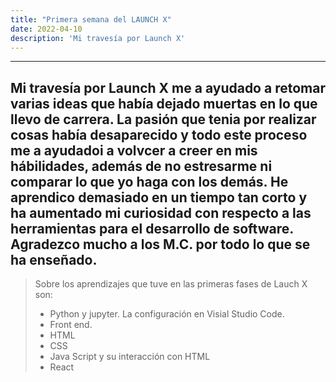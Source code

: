 ```yaml
---
title: "Primera semana del LAUNCH X"
date: 2022-04-10
description: 'Mi travesía por Launch X'
---
```

---
Mi travesía por Launch X me a ayudado a retomar varias ideas que había dejado muertas en lo que llevo de carrera.
La pasión que tenia por realizar cosas había desaparecido y todo este proceso me a ayudadoi  a volvcer a creer en mis hábilidades, 
además de no estresarme ni comparar lo que yo haga con los demás.
He aprendico demasiado en un tiempo tan corto y ha aumentado mi curiosidad con respecto a las herramientas para el desarrollo de software.
Agradezco mucho a los M.C. por todo lo que se ha enseñado.
---
>Sobre los aprendizajes que tuve en las primeras fases de Lauch X son:
>* Python y jupyter. La configuración en Visial Studio Code.
>* Front end.
>*  HTML
>*  CSS
>*  Java Script y su interacción con HTML
>*  React
